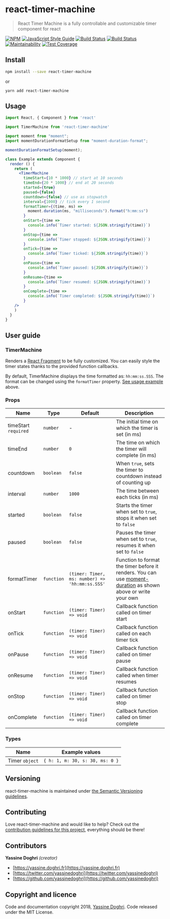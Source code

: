 # react-timer-machine

> React Timer Machine is a fully controllable and customizable timer component for react

[![NPM](https://img.shields.io/npm/v/react-timer-machine.svg)](https://www.npmjs.com/package/react-timer-machine) [![JavaScript Style Guide](https://img.shields.io/badge/code_style-standard-brightgreen.svg)](https://standardjs.com) [![Build Status](https://travis-ci.org/yassinedoghri/react-timer-machine.svg?branch=master)](https://travis-ci.org/yassinedoghri/react-timer-machine "Master Build") [![Build Status](https://travis-ci.org/yassinedoghri/react-timer-machine.svg?branch=development)](https://travis-ci.org/yassinedoghri/react-timer-machine "Development Build") [![Maintainability](https://api.codeclimate.com/v1/badges/67abb76788a89f4805fc/maintainability)](https://codeclimate.com/github/yassinedoghri/react-timer-machine/maintainability) [![Test Coverage](https://api.codeclimate.com/v1/badges/67abb76788a89f4805fc/test_coverage)](https://codeclimate.com/github/yassinedoghri/react-timer-machine/test_coverage)

## Install

```bash
npm install --save react-timer-machine
```
or
```
yarn add react-timer-machine
```

## Usage

```jsx
import React, { Component } from 'react'

import TimerMachine from 'react-timer-machine'

import moment from "moment";
import momentDurationFormatSetup from "moment-duration-format";

momentDurationFormatSetup(moment);

class Example extends Component {
  render () {
    return (
      <TimerMachine
        timeStart={10 * 1000} // start at 10 seconds
        timeEnd={20 * 1000} // end at 20 seconds
        started={true}
        paused={false}
        countdown={false} // use as stopwatch
        interval={1000} // tick every 1 second
        formatTimer={(time, ms) =>
          moment.duration(ms, "milliseconds").format("h:mm:ss")
        }
        onStart={time =>
          console.info(`Timer started: ${JSON.stringify(time)}`)
        }
        onStop={time =>
          console.info(`Timer stopped: ${JSON.stringify(time)}`)
        }
        onTick={time =>
          console.info(`Timer ticked: ${JSON.stringify(time)}`)
        }
        onPause={time =>
          console.info(`Timer paused: ${JSON.stringify(time)}`)
        }
        onResume={time =>
          console.info(`Timer resumed: ${JSON.stringify(time)}`)
        }
        onComplete={time =>
          console.info(`Timer completed: ${JSON.stringify(time)}`)
        }
    />
    )
  }
}
```

## User guide

### TimerMachine

Renders a [React Fragment](https://reactjs.org/docs/fragments.html) to be fully customized.
You can easily style the timer states thanks to the provided function callbacks.

By default, TimerMachine displays the time formatted as: `hh:mm:ss.SSS`.
The format can be changed using the `formatTimer` property. [See usage example](#usage) above.

### Props

| Name                 	| Type       	| Default                  	                    | Description                                                         	                                            |
|----------------------	|------------	|---------------------------------------------- |------------------------------------------------------------------------------------------------------------------ |
| timeStart `required` 	| `number`   	| -                        	                    | The initial time on which the timer is set (in ms)                  	                                            |
| timeEnd              	| `number`   	| `0`                      	                    | The time on which the timer will complete (in ms)                   	                                            |
| countdown            	| `boolean`  	| `false`                  	                    | When `true`, sets the timer to countdown instead of counting up     	                                            |
| interval             	| `number`   	| `1000`                   	                    | The time between each ticks (in ms)                                 	                                            |
| started              	| `boolean`  	| `false`                  	                    | Starts the timer when set to `true`, stops it when set to `false`   	                                            |
| paused               	| `boolean`  	| `false`                  	                    | Pauses the timer when set to `true`, resumes it when set to `false` 	                                            |
| formatTimer           | `function` 	| `(timer: Timer, ms: number) => 'hh:mm:ss.SSS'`| Function to format the timer before it renders. You can use [moment-duration] as shown above or write your own    |
| onStart              	| `function` 	| `(timer: Timer) => void` 	                    | Callback function called on timer start                             	                                            |
| onTick               	| `function` 	| `(timer: Timer) => void` 	                    | Callback function called on each timer tick                         	                                            |
| onPause              	| `function` 	| `(timer: Timer) => void` 	                    | Callback function called on timer pause                             	                                            |
| onResume             	| `function` 	| `(timer: Timer) => void` 	                    | Callback function called when timer resumes                         	                                            |
| onStop               	| `function` 	| `(timer: Timer) => void` 	                    | Callback function called on timer stop                              	                                            |
| onComplete           	| `function` 	| `(timer: Timer) => void` 	                    | Callback function called on timer complete                          	                                            |

[moment-duration]: https://github.com/jsmreese/moment-duration-format

### Types

| Name           | Example values                    |
|----------------|-----------------------------------|
| Timer `object` | ` { h: 1, m: 30, s: 30, ms: 0 } ` |

## Versioning

react-timer-machine is maintained under [the Semantic Versioning guidelines](http://semver.org/).

## Contributing

Love react-timer-machine and would like to help? Check out the [contribution guidelines for this project](./CONTRIBUTING.md), everything should be there!

## Contributors

**Yassine Doghri** _(creator)_

* [https://yassine.doghri.fr](https://yassine.doghri.fr)
* [https://twitter.com/yassinedoghri](https://twitter.com/yassinedoghri)
* [https://github.com/yassinedoghri](https://github.com/yassinedoghri)

## Copyright and licence

Code and documentation copyright 2018, [Yassine Doghri](https://github.com/yassinedoghri). Code released under the MIT License.
